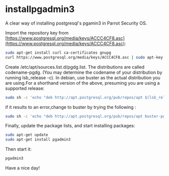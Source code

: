 # installpgadmin3
A clear way of installing postgresql's pgamin3 in Parrot Security OS.

Import the repository key from [https://www.postgresql.org/media/keys/ACCC4CF8.asc](https://www.postgresql.org/media/keys/ACCC4CF8.asc):

```bash
sudo apt-get install curl ca-certificates gnupg
curl https://www.postgresql.org/media/keys/ACCC4CF8.asc | sudo apt-key add -
```

Create /etc/apt/sources.list.d/pgdg.list. The distributions are called codename-pgdg. (You may determine the codename of your distribution by running lsb_release -c). In debian, use buster as the actual distribution you are using.For a shorthand version of the above, presuming you are using a supported release:
```bash 
sudo sh -c 'echo "deb http://apt.postgresql.org/pub/repos/apt $(lsb_release -cs)-pgdg main" > /etc/apt/sources.list.d/pgdg.list'
```
if it results to an error,change to buster by trying the following :
```bash 
sudo sh -c 'echo "deb http://apt.postgresql.org/pub/repos/apt buster-pgdg main" > /etc/apt/sources.list.d/pgdg.list'
```

Finally, update the package lists, and start installing packages:

```bash
sudo apt-get update
sudo apt-get install pgadmin3
```

Then start it:
```bash
pgadmin3
```

Have a nice day!
